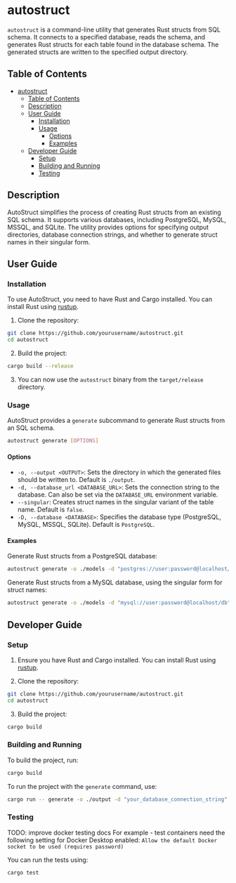 # autostruct

`autostruct` is a command-line utility that generates Rust structs from SQL schema. It connects to a specified database, reads the schema, and generates Rust structs for each table found in the database schema. The generated structs are written to the specified output directory.

## Table of Contents

- [autostruct](#autostruct)
  - [Table of Contents](#table-of-contents)
  - [Description](#description)
  - [User Guide](#user-guide)
    - [Installation](#installation)
    - [Usage](#usage)
      - [Options](#options)
      - [Examples](#examples)
  - [Developer Guide](#developer-guide)
    - [Setup](#setup)
    - [Building and Running](#building-and-running)
    - [Testing](#testing)

## Description

AutoStruct simplifies the process of creating Rust structs from an existing SQL schema. It supports various databases, including PostgreSQL, MySQL, MSSQL, and SQLite. The utility provides options for specifying output directories, database connection strings, and whether to generate struct names in their singular form.

## User Guide

### Installation

To use AutoStruct, you need to have Rust and Cargo installed. You can install Rust using [rustup](https://rustup.rs/).

1. Clone the repository:

```sh
git clone https://github.com/yourusername/autostruct.git
cd autostruct
```

2. Build the project:

```sh
cargo build --release
```

3. You can now use the `autostruct` binary from the `target/release` directory.

### Usage

AutoStruct provides a `generate` subcommand to generate Rust structs from an SQL schema.

```sh
autostruct generate [OPTIONS]
```

#### Options

- `-o, --output <OUTPUT>`: Sets the directory in which the generated files should be written to. Default is `./output`.
- `-d, --database_url <DATABASE_URL>`: Sets the connection string to the database. Can also be set via the `DATABASE_URL` environment variable.
- `--singular`: Creates struct names in the singular variant of the table name. Default is `false`.
- `-D, --database <DATABASE>`: Specifies the database type (PostgreSQL, MySQL, MSSQL, SQLite). Default is `PostgreSQL`.

#### Examples

Generate Rust structs from a PostgreSQL database:

```sh
autostruct generate -o ./models -d "postgres://user:password@localhost/db" --database PostgreSQL
```

Generate Rust structs from a MySQL database, using the singular form for struct names:

```sh
autostruct generate -o ./models -d "mysql://user:password@localhost/db" --database MySQL --singular
```

## Developer Guide

### Setup

1. Ensure you have Rust and Cargo installed. You can install Rust using [rustup](https://rustup.rs/).

2. Clone the repository:

```sh
git clone https://github.com/yourusername/autostruct.git
cd autostruct
```

3. Build the project:

```sh
cargo build
```

### Building and Running

To build the project, run:

```sh
cargo build
```

To run the project with the `generate` command, use:

```sh
cargo run -- generate -o ./output -d "your_database_connection_string" --database PostgreSQL
```

### Testing

TODO: improve docker testing docs
For example - test containers need the following setting for Docker Desktop enabled:
`Allow the default Docker socket to be used (requires password)`

You can run the tests using:

```sh
cargo test
```
